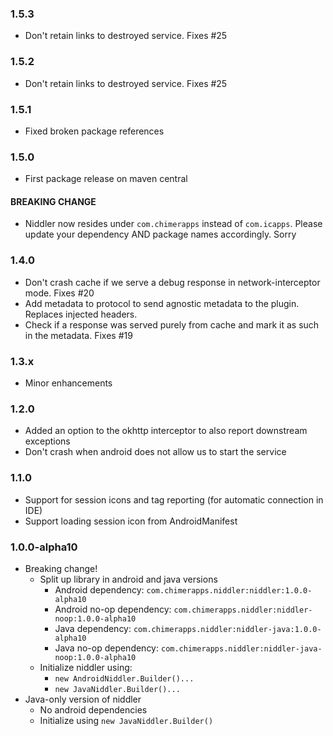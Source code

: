 ### 1.5.3 ###

* Don't retain links to destroyed service. Fixes #25

### 1.5.2 ###

* Don't retain links to destroyed service. Fixes #25

### 1.5.1 ###

* Fixed broken package references

### 1.5.0 ###

* First package release on maven central

#### BREAKING CHANGE

* Niddler now resides under `com.chimerapps` instead of `com.icapps`. Please update your dependency AND package names accordingly. Sorry


### 1.4.0 ###

* Don't crash cache if we serve a debug response in network-interceptor mode. Fixes #20
* Add metadata to protocol to send agnostic metadata to the plugin. Replaces injected headers.
* Check if a response was served purely from cache and mark it as such in the metadata. Fixes #19

### 1.3.x ###

* Minor enhancements

### 1.2.0 ###

* Added an option to the okhttp interceptor to also report downstream exceptions
* Don't crash when android does not allow us to start the service


### 1.1.0 ###

* Support for session icons and tag reporting (for automatic connection in IDE)
* Support loading session icon from AndroidManifest


### 1.0.0-alpha10 ###

* Breaking change!
    * Split up library in android and java versions
        * Android dependency: `com.chimerapps.niddler:niddler:1.0.0-alpha10`
        * Android no-op dependency: `com.chimerapps.niddler:niddler-noop:1.0.0-alpha10`
        * Java dependency: `com.chimerapps.niddler:niddler-java:1.0.0-alpha10`
        * Java no-op dependency: `com.chimerapps.niddler:niddler-java-noop:1.0.0-alpha10`
    * Initialize niddler using:
        * `new AndroidNiddler.Builder()...`
        * `new JavaNiddler.Builder()...`
* Java-only version of niddler
    * No android dependencies
    * Initialize using `new JavaNiddler.Builder()`
